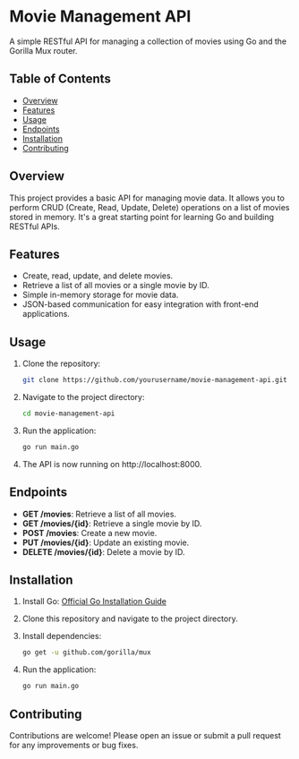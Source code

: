 # Movie Management API

A simple RESTful API for managing a collection of movies using Go and the Gorilla Mux router.

## Table of Contents
- [Overview](#overview)
- [Features](#features)
- [Usage](#usage)
- [Endpoints](#endpoints)
- [Installation](#installation)
- [Contributing](#contributing)

## Overview

This project provides a basic API for managing movie data. It allows you to perform CRUD (Create, Read, Update, Delete) operations on a list of movies stored in memory. It's a great starting point for learning Go and building RESTful APIs.

## Features

- Create, read, update, and delete movies.
- Retrieve a list of all movies or a single movie by ID.
- Simple in-memory storage for movie data.
- JSON-based communication for easy integration with front-end applications.

## Usage

1. Clone the repository:
   ```bash
   git clone https://github.com/yourusername/movie-management-api.git
   ```

2. Navigate to the project directory:
   ```bash
   cd movie-management-api
   ```

3. Run the application:
   ```bash
   go run main.go


4. The API is now running on http://localhost:8000.

## Endpoints

- **GET /movies**: Retrieve a list of all movies.
- **GET /movies/{id}**: Retrieve a single movie by ID.
- **POST /movies**: Create a new movie.
- **PUT /movies/{id}**: Update an existing movie.
- **DELETE /movies/{id}**: Delete a movie by ID.

## Installation

1. Install Go: [Official Go Installation Guide](https://golang.org/doc/install)

2. Clone this repository and navigate to the project directory.

3. Install dependencies:
   ```bash
   go get -u github.com/gorilla/mux
   ```

4. Run the application:
   ```bash
   go run main.go
   ```

## Contributing

Contributions are welcome! Please open an issue or submit a pull request for any improvements or bug fixes.
